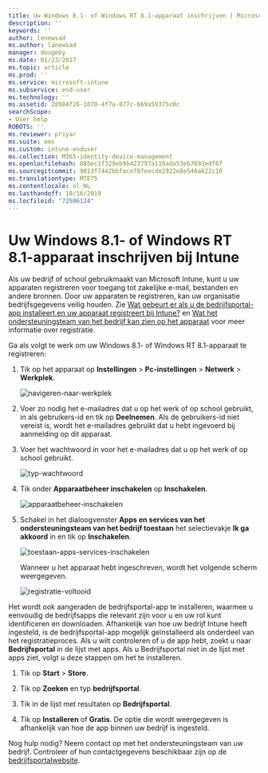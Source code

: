```yaml
---
title: Uw Windows 8.1- of Windows RT 8.1-apparaat inschrijven | Microsoft Docs
description: ''
keywords: ''
author: lenewsad
ms.author: lanewsad
manager: dougeby
ms.date: 01/23/2017
ms.topic: article
ms.prod: ''
ms.service: microsoft-intune
ms.subservice: end-user
ms.technology: ''
ms.assetid: 28984f26-1070-4f7a-877c-669a59375c0c
searchScope:
- User help
ROBOTS: ''
ms.reviewer: priyar
ms.suite: ems
ms.custom: intune-enduser
ms.collection: M365-identity-device-management
ms.openlocfilehash: 085ec1f329eb9b423797a110ada53eb7693edf6f
ms.sourcegitcommit: 9013f7442bbface78feecde2922e8e546a622c16
ms.translationtype: MTE75
ms.contentlocale: nl-NL
ms.lasthandoff: 10/16/2019
ms.locfileid: "72506134"
---
```

# <a name="how-to-enroll-your-windows-81-or-windows-rt-81-device-in-intune"></a>Uw Windows 8.1- of Windows RT 8.1-apparaat inschrijven bij Intune  

Als uw bedrijf of school gebruikmaakt van Microsoft Intune, kunt u uw apparaten registreren voor toegang tot zakelijke e-mail, bestanden en andere bronnen. Door uw apparaten te registreren, kan uw organisatie bedrijfsgegevens veilig houden. Zie [Wat gebeurt er als u de bedrijfsportal-app installeert en uw apparaat registreert bij Intune?](what-happens-if-you-install-the-company-portal-app-and-enroll-your-device-in-intune-windows.md) en [Wat het ondersteuningsteam van het bedrijf kan zien op het apparaat](what-info-can-your-company-see-when-you-enroll-your-device-in-intune.md) voor meer informatie over registratie.  


Ga als volgt te werk om uw Windows 8.1- of Windows RT 8.1-apparaat te registreren:  

1. Tik op het apparaat op **Instellingen** &gt; **Pc-instellingen** &gt; **Netwerk** &gt; **Werkplek**.  

    ![navigeren-naar-werkplek](./media/W81-1-workplacejoin.png)  

2. Voer zo nodig het e-mailadres dat u op het werk of op school gebruikt, in als gebruikers-id en tik op **Deelnemen**. Als de gebruikers-id niet vereist is, wordt het e-mailadres gebruikt dat u hebt ingevoerd bij aanmelding op dit apparaat.  

3. Voer het wachtwoord in voor het e-mailadres dat u op het werk of op school gebruikt.  


    ![typ-wachtwoord](./media/W81-2-workplacesettings_signin.png)  

4. Tik onder **Apparaatbeheer inschakelen** op **Inschakelen**.  


    ![apparaatbeheer-inschakelen](./media/W81-3-dev-mgt-turn-on.png)  

5. Schakel in het dialoogvenster **Apps en services van het ondersteuningsteam van het bedrijf toestaan** het selectievakje **Ik ga akkoord** in en tik op **Inschakelen**.  


    ![toestaan-apps-services-inschakelen](./media/W81-4-agree-allow-apps-services.png)  

    Wanneer u het apparaat hebt ingeschreven, wordt het volgende scherm weergegeven.  


    ![registratie-voltooid](./media/W81-5-enrolled-done.png)

Het wordt ook aangeraden de bedrijfsportal-app te installeren, waarmee u eenvoudig de bedrijfsapps die relevant zijn voor u en uw rol kunt identificeren en downloaden. Afhankelijk van hoe uw bedrijf Intune heeft ingesteld, is de bedrijfsportal-app mogelijk geïnstalleerd als onderdeel van het registratieproces. Als u wilt controleren of u de app hebt, zoekt u naar **Bedrijfsportal** in de lijst met apps. Als u Bedrijfsportal niet in de lijst met apps ziet, volgt u deze stappen om het te installeren.

1. Tik op **Start** &gt; **Store**.  

2. Tik op **Zoeken** en typ **bedrijfsportal**.  

3. Tik in de lijst met resultaten op **Bedrijfsportal**.  

4. Tik op **Installeren** of **Gratis**. De optie die wordt weergegeven is afhankelijk van hoe de app binnen uw bedrijf is ingesteld.  

Nog hulp nodig? Neem contact op met het ondersteuningsteam van uw bedrijf. Controleer of hun contactgegevens beschikbaar zijn op de [bedrijfsportalwebsite](https://go.microsoft.com/fwlink/?linkid=2010980).  
